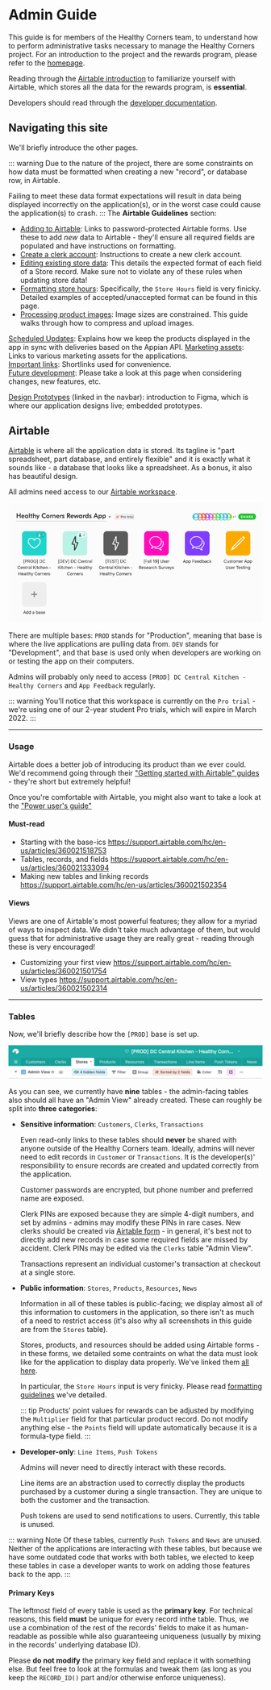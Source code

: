 # Admin Guide

This guide is for members of the Healthy Corners team, to understand how to perform administrative tasks necessary to manage the Healthy Corners project. For an introduction to the project and the rewards program, please refer to the [homepage](/#introduction).

Reading through the [Airtable introduction](#airtable) to familiarize yourself with Airtable, which stores all the data for the rewards program, is **essential**.

Developers should read through the [developer documentation](../shared/overview.md).

## Navigating this site

We'll briefly introduce the other pages.

::: warning
Due to the nature of the project, there are some constraints on how data must be formatted when creating a new "record", or database row, in Airtable.

Failing to meet these data format expectations will result in data being displayed incorrectly on the application(s), or in the worst case could cause the application(s) to crash.
:::
The **Airtable Guidelines** section:

- [Adding to Airtable](./forms.md): Links to password-protected Airtable forms. Use these to add _new_ data to Airtable - they'll ensure all required fields are populated and have instructions on formatting.
- [Create a clerk account](./newclerk.md): Instructions to create a new clerk account.
- [Editing existing store data](./stores.md): This details the expected format of each field of a Store record. Make sure not to violate any of these rules when updating store data!
- [Formatting store hours](./storehours.md): Specifically, the `Store Hours` field is very finicky. Detailed examples of accepted/unaccepted format can be found in this page.
- [Processing product images](./productimages.md): Image sizes are constrained. This guide walks through how to compress and upload images.

[Scheduled Updates](./scheduled-update.md): Explains how we keep the products displayed in the app in sync with deliveries based on the Appian API. 
[Marketing assets](./marketingassets.md): Links to various marketing assets for the applications.  
[Important links](./links.md): Shortlinks used for convenience.  
[Future development](./future.md): Please take a look at this page when considering changes, new features, etc.

[Design Prototypes](../design.md) (linked in the navbar): introduction to Figma, which is where our application designs live; embedded prototypes.

## Airtable

[Airtable](https://airtable.com/) is where all the application data is stored. Its tagline is "part spreadsheet, part database, and entirely flexible" and it is exactly what it sounds like - a database that looks like a spreadsheet. As a bonus, it also has beautiful design.

All admins need access to our [Airtable workspace](https://airtable.com/invite/l?inviteId=invjV91ATeep6Z3FU&inviteToken=b56fc471333aae0b35e87c3ebf0336387bb29391e02b1d61d17fa927aece28cd).

![Airtable workspace](../assets/intro/airtable-workspace.png)

There are multiple bases: `PROD` stands for "Production", meaning that base is where the live applications are pulling data from. `DEV` stands for "Development", and that base is used only when developers are working on or testing the app on their computers.

Admins will probably only need to access `[PROD] DC Central Kitchen - Healthy Corners` and `App Feedback` regularly.

::: warning
You'll notice that this workspace is currently on the `Pro trial` - we're using one of our 2-year student Pro trials, which will expire in March 2022.
:::

---

### Usage

Airtable does a better job of introducing its product than we ever could. We'd recommend going through their ["Getting started with Airtable" guides](https://support.airtable.com/hc/en-us/sections/360003922433) - they're short but extremely helpful!

Once you're comfortable with Airtable, you might also want to take a look at the ["Power user's guide"](https://support.airtable.com/hc/en-us/articles/360021500274-The-Airtable-power-user-s-guide)

#### Must-read

- Starting with the base-ics <https://support.airtable.com/hc/en-us/articles/360021518753>
- Tables, records, and fields <https://support.airtable.com/hc/en-us/articles/360021333094>
- Making new tables and linking records <https://support.airtable.com/hc/en-us/articles/360021502354>

#### Views

Views are one of Airtable's most powerful features; they allow for a myriad of ways to inspect data. We didn't take much advantage of them, but would guess that for administrative usage they are really great - reading through these is very encouraged!

- Customizing your first view <https://support.airtable.com/hc/en-us/articles/360021501754>
- View types <https://support.airtable.com/hc/en-us/articles/360021502314>

---

### Tables

Now, we'll briefly describe how the `[PROD]` base is set up.

![Airtable PROD](../assets/intro/airtable-prod.png)

As you can see, we currently have **nine** tables - the admin-facing tables also should all have an "Admin View" already created. These can roughly be split into **three categories**:

- **Sensitive information**: `Customers`, `Clerks`, `Transactions`

  Even read-only links to these tables should **never** be shared with anyone outside of the Healthy Corners team. Ideally, admins will never need to edit records in `Customer` or `Transactions`. It is the developer(s)' responsibility to ensure records are created and updated correctly from the application.

  Customer passwords are encrypted, but phone number and preferred name are exposed.

  Clerk PINs are exposed because they are simple 4-digit numbers, and set by admins - admins may modify these PINs in rare cases. New clerks should be created via [Airtable form](forms.md) - in general, it's best not to directly add new records in case some required fields are missed by accident. Clerk PINs may be edited via the `Clerks` table "Admin View".

  Transactions represent an individual customer's transaction at checkout at a single store.

- **Public information**: `Stores`, `Products`, `Resources`, `News`

  Information in all of these tables is public-facing; we display almost all of this information to customers in the application, so there isn't as much of a need to restrict access (it's also why all screenshots in this guide are from the `Stores` table).

  Stores, products, and resources should be added using Airtable forms - in these forms, we detailed some contraints on what the data must look like for the application to display data properly. We've linked them [all here](forms.md).

  In particular, the `Store Hours` input is very finicky. Please read [formatting guidelines](./storehours.md) we've detailed.

  ::: tip
  Products' point values for rewards can be adjusted by modifying the `Multiplier` field for that particular product record. Do not modify anything else - the `Points` field will update automatically because it is a formula-type field.
  :::

- **Developer-only**: `Line Items`, `Push Tokens`

  Admins will never need to directly interact with these records.

  Line items are an abstraction used to correctly display the products purchased by a customer during a single transaction. They are unique to both the customer and the transaction.

  Push tokens are used to send notifications to users. Currently, this table is unused.

::: warning Note
Of these tables, currently `Push Tokens` and `News` are unused. Neither of the applications are interacting with these tables, but because we have some outdated code that works with both tables, we elected to keep these tables in case a developer wants to work on adding those features back to the app.
:::

#### Primary Keys

The leftmost field of every table is used as the **primary key**. For technical reasons, this field **must** be unique for every record inthe table. Thus, we use a combination of the rest of the records' fields to make it as human-readable as possible while also guaranteeing uniqueness (usually by mixing in the records' underlying database ID).

Please **do not modify** the primary key field and replace it with something else. But feel free to look at the formulas and tweak them (as long as you keep the `RECORD_ID()` part and/or otherwise enforce uniqueness).
